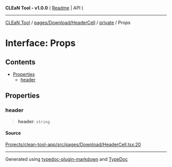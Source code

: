 **CLEaN Tool - v1.0.0** ( [Readme](../../../../../README.md) \| API )

***

[CLEaN Tool](../../../../../modules.md) / [pages/Download/HeaderCell](../../README.md) / [private](../README.md) / Props

# Interface: Props

## Contents

- [Properties](Props.md#properties)
  - [header](Props.md#header)

## Properties

### header

> **header**: `string`

#### Source

[Projects/clean-tool-app/src/pages/Download/HeaderCell.tsx:20](https://github.com/yuckyh/clean-tool-app/)

***

Generated using [typedoc-plugin-markdown](https://www.npmjs.com/package/typedoc-plugin-markdown) and [TypeDoc](https://typedoc.org/)
